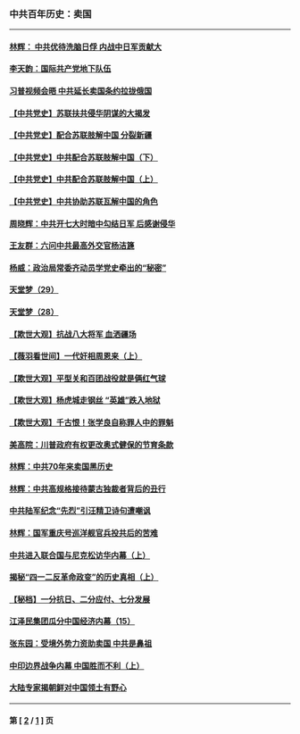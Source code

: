 ### 中共百年历史：卖国
---
#### [林辉： 中共优待洗脑日俘 内战中日军贡献大](../../pages/nf1176117/n13624644.md?10130430) 
#### [李天韵：国际共产党地下队伍](../../pages/nf1176117/n13611808.md?10130430) 
#### [习普视频会晤 中共延长卖国条约拉拢俄国](../../pages/nf1176117/n13060971.md?10130430) 
#### [【中共党史】苏联扶共侵华阴谋的大揭发](../../pages/nf1176117/n13056050.md?10130430) 
#### [【中共党史】配合苏联肢解中国 分裂新疆](../../pages/nf1176117/n13040700.md?10130430) 
#### [【中共党史】中共配合苏联肢解中国（下）](../../pages/nf1176117/n13035660.md?10130430) 
#### [【中共党史】中共配合苏联肢解中国（上）](../../pages/nf1176117/n13030262.md?10130430) 
#### [【中共党史】中共协助苏联瓦解中国的角色](../../pages/nf1176117/n13018109.md?10130430) 
#### [周晓辉：中共开七大时暗中勾结日军 后感谢侵华](../../pages/nf1176117/n12921960.md?10130430) 
#### [王友群：六问中共最高外交官杨洁篪](../../pages/nf1176117/n12836495.md?10130430) 
#### [杨威：政治局常委齐动员学党史牵出的“秘密”](../../pages/nf1176117/n12764642.md?10130430) 
#### [天堂梦（29）](../../pages/nf1176117/n12408465.md?10130430) 
#### [天堂梦（28）](../../pages/nf1176117/n12408309.md?10130430) 
#### [【欺世大观】抗战八大将军 血洒疆场](../../pages/nf1176117/n12357044.md?10130430) 
#### [【薇羽看世间】一代奸相周恩来（上）](../../pages/nf1176117/n12401109.md?10130430) 
#### [【欺世大观】平型关和百团战役就是俩红气球](../../pages/nf1176117/n12359157.md?10130430) 
#### [【欺世大观】杨虎城走钢丝 “英雄”跌入地狱](../../pages/nf1176117/n12358840.md?10130430) 
#### [【欺世大观】千古恨！张学良自称罪人中的罪魁](../../pages/nf1176117/n12358629.md?10130430) 
#### [美高院：川普政府有权更改奥式健保的节育条款](../../pages/nf1176117/n12242171.md?10130430) 
#### [林辉：中共70年来卖国黑历史](../../pages/nf1176117/n11552181.md?10130430) 
#### [林辉：中共高规格接待蒙古独裁者背后的丑行](../../pages/nf1176117/n11225005.md?10130430) 
#### [中共陆军纪念“先烈”引汪精卫诗句遭嘲讽](../../pages/nf1176117/n11153345.md?10130430) 
#### [林辉：国军重庆号巡洋舰官兵投共后的苦难](../../pages/nf1176117/n10997801.md?10130430) 
#### [中共进入联合国与尼克松访华内幕（上）](../../pages/nf1176117/n10138788.md?10130430) 
#### [揭秘“四一二反革命政变”的历史真相（上）](../../pages/nf1176117/n9996650.md?10130430) 
#### [【秘档】一分抗日、二分应付、七分发展](../../pages/nf1176117/n9331484.md?10130430) 
#### [江泽民集团瓜分中国经济内幕（15）](../../pages/nf1176117/n9268584.md?10130430) 
#### [张东园：受境外势力资助卖国 中共是鼻祖](../../pages/nf1176117/n9272480.md?10130430) 
#### [中印边界战争内幕 中国胜而不利（上）](../../pages/nf1176117/n9252458.md?10130430) 
#### [大陆专家揭朝鲜对中国领土有野心](../../pages/nf1176117/n9074056.md?10130430) 

---
#### 第 [ [2](./2.md?10130430) / [1](./1.md?10130430) ] 页
